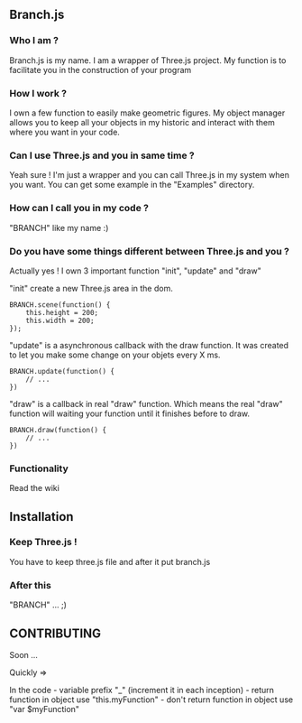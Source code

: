 ## Branch.js

### Who I am ?
Branch.js is my name. I am a wrapper of Three.js project.
My function is to facilitate you in the construction of your program

### How I work ?
I own a few function to easily make geometric figures.
My object manager allows you to keep all your objects in my historic and interact with them where you want in your code.

### Can I use Three.js and you in same time ?
Yeah sure ! I'm just a wrapper and you can call Three.js in my system when you want.
You can get some example in the "Examples" directory.

### How can I call you in my code ?
"BRANCH" like my name :)

### Do you have some things different between Three.js and you ?
Actually yes ! I own 3 important function "init", "update" and "draw"

"init" create a new Three.js area in the dom.
```
BRANCH.scene(function() {
	this.height = 200;
	this.width = 200;
});
```

"update" is a asynchronous callback with the draw function.
It was created to let you make some change on your objets every X ms.
```
BRANCH.update(function() {
	// ...
})
```

"draw" is a callback in real "draw" function.
Which means the real "draw" function will waiting your function until it finishes before to draw.
```
BRANCH.draw(function() {
	// ...
})
```
### Functionality
Read the wiki

## Installation
### Keep Three.js !
You have to keep three.js file and after it put branch.js

### After this
"BRANCH" ... ;)

## CONTRIBUTING
Soon ...

Quickly =>

In the code 
	- variable prefix "_" (increment it in each inception)
	- return function in object use "this.myFunction"
	- don't return function in object use "var $myFunction"
